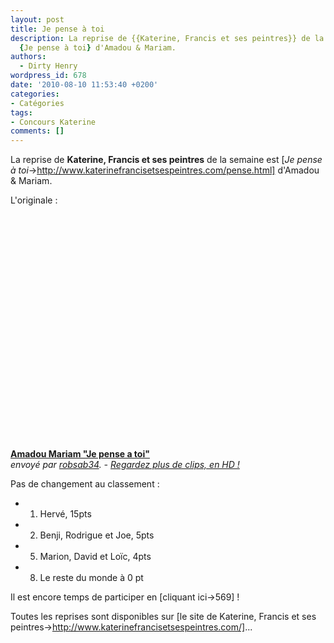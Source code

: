 ```yaml
---
layout: post
title: Je pense à toi
description: La reprise de {{Katerine, Francis et ses peintres}} de la semaine est
  {Je pense à toi} d'Amadou & Mariam.
authors:
  - Dirty Henry
wordpress_id: 678
date: '2010-08-10 11:53:40 +0200'
categories:
- Catégories
tags:
- Concours Katerine
comments: []
---
```

La reprise de __Katerine, Francis et ses peintres__ de la semaine est [*Je pense à toi*->http://www.katerinefrancisetsespeintres.com/pense.html] d'Amadou & Mariam.

L'originale :

<object width="500" height="375"><param name="movie" value="http://www.dailymotion.com/swf/video/x44z4w?width=500&theme=none&foreground=%23F7FFFD&highlight=%23FFC300&background=%23171D1B&start=&animatedTitle=&additionalInfos=0&autoPlay=0&hideInfos=0"></param><param name="allowFullScreen" value="true"></param><param name="allowScriptAccess" value="always"></param><embed type="application/x-shockwave-flash" src="http://www.dailymotion.com/swf/video/x44z4w?width=500&theme=none&foreground=%23F7FFFD&highlight=%23FFC300&background=%23171D1B&start=&animatedTitle=&additionalInfos=0&autoPlay=0&hideInfos=0" width="500" height="375" allowfullscreen="true" allowscriptaccess="always"></embed></object><br /><b><a href="http://www.dailymotion.com/video/x44z4w_amadou-mariam-je-pense-a-toi_music">Amadou Mariam &quot;Je pense a toi&quot;</a></b><br /><i>envoy&eacute; par <a href="http://www.dailymotion.com/robsab34">robsab34</a>. - <a href="http://www.dailymotion.com/fr/channel/music">Regardez plus de clips, en HD !</a></i>

Pas de changement au classement :

- 1. Hervé, 15pts
- 2. Benji, Rodrigue et Joe, 5pts
- 5. Marion, David et Loïc, 4pts
- 8. Le reste du monde à 0 pt

Il est encore temps de participer en [cliquant ici->569] !

Toutes les reprises sont disponibles sur [le site de Katerine, Francis et ses peintres->http://www.katerinefrancisetsespeintres.com/]...
